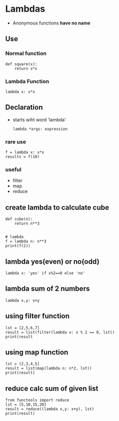 # Lambdas
+ Anonymous functions **have no name**
## Use
### Normal function
```
def square(x):
    return x*x
```
### Lambda Function
```
lambda x: x*x
```

## Declaration
+ starts wiht word 'lambda'
    ```
    lambda *args: expression
    ```
### rare use
```
f = lambda x: x*x
results = f(10)
```
### useful
+ filter
+ map
+ reduce

## create lambda to calculate cube
```
def cube(n):
    return n**3


# lambda
f = lambda n: n**3
print(f(2))
```

## lambda yes(even) or no(odd)
```
lambda x: 'yes' if x%2==0 else 'no'
```
## lambda sum of 2 numbers
```
lambda x,y: x+y
```

## using filter function
```
lst = [2,5,6,7]
result = list(filter(lambda x: x % 2 == 0, lst))
print(result
```
## using map function
```
lst = [2,3,4,5]
result = list(map(lambda n: n*2, lst))
print(result)
```
## reduce calc sum of given list
```
from functools import reduce
lst = [5,10,15,20]
result = reduce((lambda x,y: x+y), lst)
print(result)
```